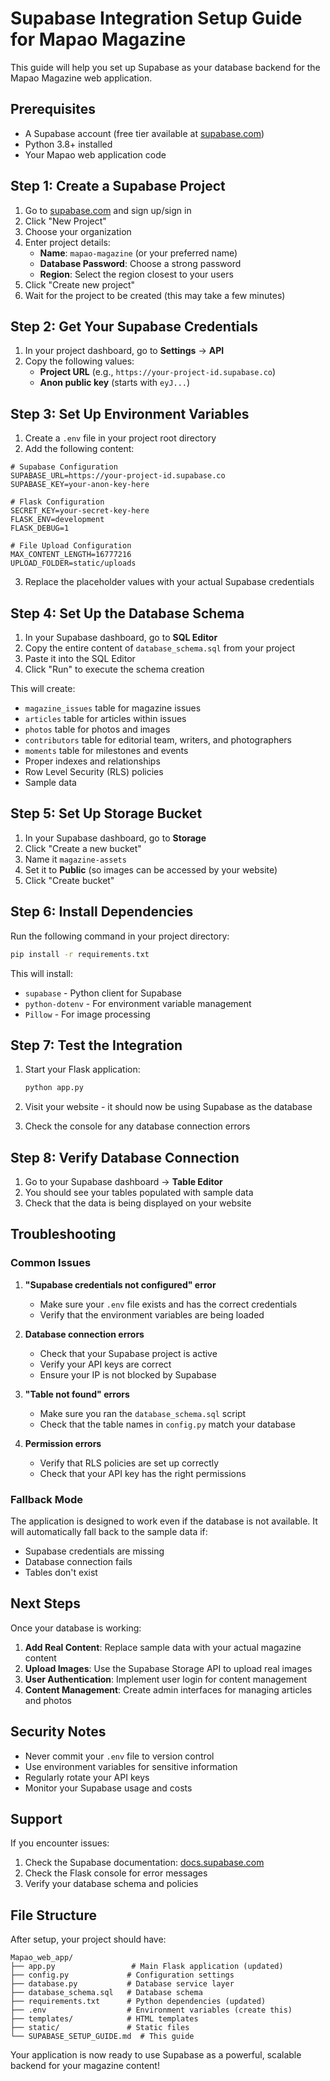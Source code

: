 # Supabase Integration Setup Guide for Mapao Magazine

This guide will help you set up Supabase as your database backend for the Mapao Magazine web application.

## Prerequisites

- A Supabase account (free tier available at [supabase.com](https://supabase.com))
- Python 3.8+ installed
- Your Mapao web application code

## Step 1: Create a Supabase Project

1. Go to [supabase.com](https://supabase.com) and sign up/sign in
2. Click "New Project"
3. Choose your organization
4. Enter project details:
   - **Name**: `mapao-magazine` (or your preferred name)
   - **Database Password**: Choose a strong password
   - **Region**: Select the region closest to your users
5. Click "Create new project"
6. Wait for the project to be created (this may take a few minutes)

## Step 2: Get Your Supabase Credentials

1. In your project dashboard, go to **Settings** → **API**
2. Copy the following values:
   - **Project URL** (e.g., `https://your-project-id.supabase.co`)
   - **Anon public key** (starts with `eyJ...`)

## Step 3: Set Up Environment Variables

1. Create a `.env` file in your project root directory
2. Add the following content:

```env
# Supabase Configuration
SUPABASE_URL=https://your-project-id.supabase.co
SUPABASE_KEY=your-anon-key-here

# Flask Configuration
SECRET_KEY=your-secret-key-here
FLASK_ENV=development
FLASK_DEBUG=1

# File Upload Configuration
MAX_CONTENT_LENGTH=16777216
UPLOAD_FOLDER=static/uploads
```

3. Replace the placeholder values with your actual Supabase credentials

## Step 4: Set Up the Database Schema

1. In your Supabase dashboard, go to **SQL Editor**
2. Copy the entire content of `database_schema.sql` from your project
3. Paste it into the SQL Editor
4. Click "Run" to execute the schema creation

This will create:
- `magazine_issues` table for magazine issues
- `articles` table for articles within issues
- `photos` table for photos and images
- `contributors` table for editorial team, writers, and photographers
- `moments` table for milestones and events
- Proper indexes and relationships
- Row Level Security (RLS) policies
- Sample data

## Step 5: Set Up Storage Bucket

1. In your Supabase dashboard, go to **Storage**
2. Click "Create a new bucket"
3. Name it `magazine-assets`
4. Set it to **Public** (so images can be accessed by your website)
5. Click "Create bucket"

## Step 6: Install Dependencies

Run the following command in your project directory:

```bash
pip install -r requirements.txt
```

This will install:
- `supabase` - Python client for Supabase
- `python-dotenv` - For environment variable management
- `Pillow` - For image processing

## Step 7: Test the Integration

1. Start your Flask application:
   ```bash
   python app.py
   ```

2. Visit your website - it should now be using Supabase as the database
3. Check the console for any database connection errors

## Step 8: Verify Database Connection

1. Go to your Supabase dashboard → **Table Editor**
2. You should see your tables populated with sample data
3. Check that the data is being displayed on your website

## Troubleshooting

### Common Issues

1. **"Supabase credentials not configured" error**
   - Make sure your `.env` file exists and has the correct credentials
   - Verify that the environment variables are being loaded

2. **Database connection errors**
   - Check that your Supabase project is active
   - Verify your API keys are correct
   - Ensure your IP is not blocked by Supabase

3. **"Table not found" errors**
   - Make sure you ran the `database_schema.sql` script
   - Check that the table names in `config.py` match your database

4. **Permission errors**
   - Verify that RLS policies are set up correctly
   - Check that your API key has the right permissions

### Fallback Mode

The application is designed to work even if the database is not available. It will automatically fall back to the sample data if:
- Supabase credentials are missing
- Database connection fails
- Tables don't exist

## Next Steps

Once your database is working:

1. **Add Real Content**: Replace sample data with your actual magazine content
2. **Upload Images**: Use the Supabase Storage API to upload real images
3. **User Authentication**: Implement user login for content management
4. **Content Management**: Create admin interfaces for managing articles and photos

## Security Notes

- Never commit your `.env` file to version control
- Use environment variables for sensitive information
- Regularly rotate your API keys
- Monitor your Supabase usage and costs

## Support

If you encounter issues:
1. Check the Supabase documentation: [docs.supabase.com](https://docs.supabase.com)
2. Check the Flask console for error messages
3. Verify your database schema and policies

## File Structure

After setup, your project should have:

```
Mapao_web_app/
├── app.py                 # Main Flask application (updated)
├── config.py             # Configuration settings
├── database.py           # Database service layer
├── database_schema.sql   # Database schema
├── requirements.txt      # Python dependencies (updated)
├── .env                  # Environment variables (create this)
├── templates/            # HTML templates
├── static/               # Static files
└── SUPABASE_SETUP_GUIDE.md  # This guide
```

Your application is now ready to use Supabase as a powerful, scalable backend for your magazine content!
